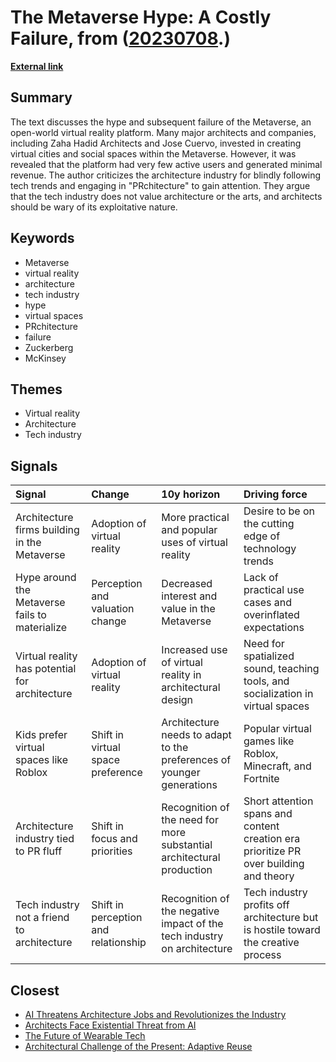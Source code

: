 # __The Metaverse Hype: A Costly Failure__, from ([20230708](https://kghosh.substack.com/p/20230708).)

__[External link](https://www.thenation.com/article/culture/metaverse-zuckerberg-pr-hype/)__



## Summary

The text discusses the hype and subsequent failure of the Metaverse, an open-world virtual reality platform. Many major architects and companies, including Zaha Hadid Architects and Jose Cuervo, invested in creating virtual cities and social spaces within the Metaverse. However, it was revealed that the platform had very few active users and generated minimal revenue. The author criticizes the architecture industry for blindly following tech trends and engaging in "PRchitecture" to gain attention. They argue that the tech industry does not value architecture or the arts, and architects should be wary of its exploitative nature.

## Keywords

* Metaverse
* virtual reality
* architecture
* tech industry
* hype
* virtual spaces
* PRchitecture
* failure
* Zuckerberg
* McKinsey

## Themes

* Virtual reality
* Architecture
* Tech industry

## Signals

| Signal                                         | Change                               | 10y horizon                                                             | Driving force                                                                         |
|:-----------------------------------------------|:-------------------------------------|:------------------------------------------------------------------------|:--------------------------------------------------------------------------------------|
| Architecture firms building in the Metaverse   | Adoption of virtual reality          | More practical and popular uses of virtual reality                      | Desire to be on the cutting edge of technology trends                                 |
| Hype around the Metaverse fails to materialize | Perception and valuation change      | Decreased interest and value in the Metaverse                           | Lack of practical use cases and overinflated expectations                             |
| Virtual reality has potential for architecture | Adoption of virtual reality          | Increased use of virtual reality in architectural design                | Need for spatialized sound, teaching tools, and socialization in virtual spaces       |
| Kids prefer virtual spaces like Roblox         | Shift in virtual space preference    | Architecture needs to adapt to the preferences of younger generations   | Popular virtual games like Roblox, Minecraft, and Fortnite                            |
| Architecture industry tied to PR fluff         | Shift in focus and priorities        | Recognition of the need for more substantial architectural production   | Short attention spans and content creation era prioritize PR over building and theory |
| Tech industry not a friend to architecture     | Shift in perception and relationship | Recognition of the negative impact of the tech industry on architecture | Tech industry profits off architecture but is hostile toward the creative process     |

## Closest

* [AI Threatens Architecture Jobs and Revolutionizes the Industry](bf4505c73a7c8cd0d84f15d3384b0433)
* [Architects Face Existential Threat from AI](e9b5d9cc5e032f130b7daa9549d4b12c)
* [The Future of Wearable Tech](a81c4775b91ccd0db3e1b84da893ac6f)
* [Architectural Challenge of the Present: Adaptive Reuse](cf7cc3361b8139c51e3e97835a2da4e4)